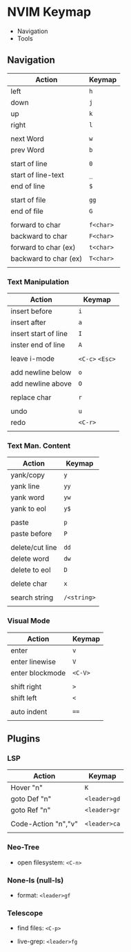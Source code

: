 # NVIM Keymap

- Navigation
- Tools




## Navigation


| Action | Keymap |
| ------ | ------ |
| left   | `h`    |
| down   | `j`    |
| up     | `k`    |
| right  | `l`    |
|        |        |
| next Word | `w` |
| prev Word | `b` |
|   |   |
| start of line | `0` |
| start of line-text | `_` |
| end of line | `$` |
|   |   |
| start of file | `gg` |
| end of file | `G` |
|   |   |
| forward to char | `f<char>` |
| backward to char | `F<char>` |
| forward to char (ex) | `t<char>`|
| backward to char (ex) | `T<char>` |
|   |   |




### Text Manipulation

| Action | Keymap |
| ------ | ------ |
| insert before | `i` |
| insert after | `a` |
| insert start of line | `I` |
| inster end of line | `A` |
|   |   |
| leave i-mode | `<C-c>` `<Esc>` |
|   |   |
| add newline below | `o` |
| add newline above | `O` |
|   |   |
| replace char | `r` |
|   |   |
| undo | `u` |
| redo | `<C-r>` |
|   |   |




### Text Man. Content

| Action | Keymap |
| ------ | ------ |
| yank/copy | `y` |
| yank line | `yy` |
| yank word | `yw` |
| yank to eol | `y$` |
|   |   |
| paste | `p` |
| paste before | `P` |
|   |   |
| delete/cut line | `dd` |
| delete word | `dw` |
| delete to eol | `D` |
|   |   |
| delete char | `x` |
|   |   |
| search string | `/<string>` |
|   |   |




### Visual Mode

| Action | Keymap |
| ------ | ------ |
| enter | `v` |
| enter linewise | `V` |
| enter blockmode | `<C-V>` |
|   |   |
| shift right | `>` |
| shift left | `<` |
|   |   |
| auto indent | `==` |
|   |   |




## Plugins


### LSP

| Action | Keymap |
| ------ | ------ |
| Hover "n" | `K` |
| goto Def "n" | `<leader>gd` |
| goto Ref "n" | `<leader>gr` |
|   |   |
| Code-Action "n","v" | `<leader>ca` |
|   |   |




### Neo-Tree

- open filesystem: `<C-n>`




### None-ls (null-ls)

- format: `<leader>gf`




### Telescope

- find files: `<C-p>`

- live-grep: `<leader>fg`




